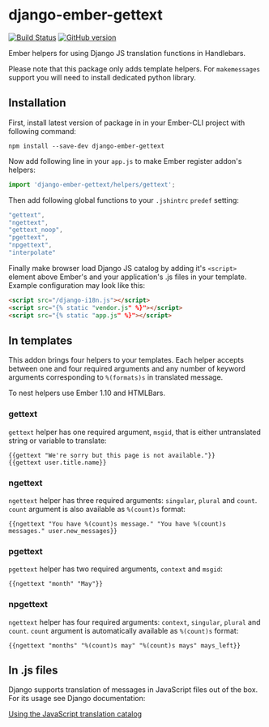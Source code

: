 # django-ember-gettext

[![Build Status](https://travis-ci.org/rafalp/django-ember-gettext.svg?branch=master)](https://travis-ci.org/rafalp/django-ember-gettext)
[![GitHub version](https://badge.fury.io/gh/rafalp%2Fdjango-ember-gettext.svg)](http://badge.fury.io/gh/rafalp%2Fdjango-ember-gettext)

Ember helpers for using Django JS translation functions in Handlebars.

Please note that this package only adds template helpers. For `makemessages` support you will need to install dedicated python library.

## Installation

First, install latest version of package in in your Ember-CLI project with following command:

```console
npm install --save-dev django-ember-gettext
```

Now add following line in your `app.js` to make Ember register addon's helpers:

```javascript
import 'django-ember-gettext/helpers/gettext';
```

Then add following global functions to your `.jshintrc` `predef` setting:

```javascript
"gettext",
"ngettext",
"gettext_noop",
"pgettext",
"npgettext",
"interpolate"
```

Finally make browser load Django JS catalog by adding it's `<script>` element above Ember's and your application's .js files in your template. Example configuration may look like this:

```html
<script src="/django-i18n.js"></script>
<script src="{% static "vendor.js" %}"></script>
<script src="{% static "app.js" %}"></script>
```

## In templates

This addon brings four helpers to your templates. Each helper accepts between one and four required arguments and any number of keyword arguments corresponding to `%(formats)s` in translated message.

To nest helpers use Ember 1.10 and HTMLBars.

### gettext

`gettext` helper has one required argument, `msgid`, that is either untranslated string or variable to translate:

```
{{gettext "We're sorry but this page is not available."}}
{{gettext user.title.name}}
```

### ngettext

`ngettext` helper has three required arguments: `singular`, `plural` and `count`. `count` argument is also available as `%(count)s` format:

```
{{ngettext "You have %(count)s message." "You have %(count)s messages." user.new_messages}}
```

### pgettext

`pgettext` helper has two required arguments, `context` and `msgid`:

```
{{ngettext "month" "May"}}
```

### npgettext

`ngettext` helper has four required arguments: `context`, `singular`, `plural` and `count`. `count` argument is automatically available as `%(count)s` format:

```
{{ngettext "months" "%(count)s may" "%(count)s mays" mays_left}}
```

## In .js files

Django supports translation of messages in JavaScript files out of the box. For its usage see Django documentation:

[Using the JavaScript translation catalog](https://docs.djangoproject.com/en/1.7/topics/i18n/translation/#using-the-javascript-translation-catalog)
